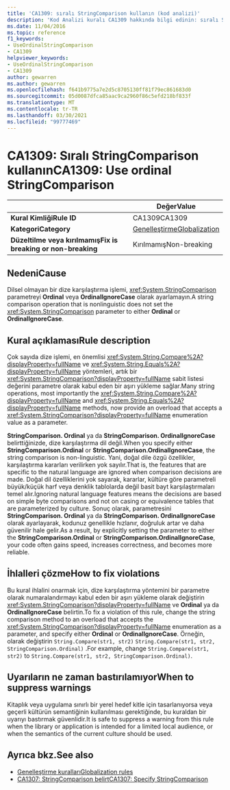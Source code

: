 ```yaml
---
title: 'CA1309: sıralı StringComparison kullanın (kod analizi)'
description: 'Kod Analizi kuralı CA1309 hakkında bilgi edinin: sıralı StringComparison kullanın'
ms.date: 11/04/2016
ms.topic: reference
f1_keywords:
- UseOrdinalStringComparison
- CA1309
helpviewer_keywords:
- UseOrdinalStringComparison
- CA1309
author: gewarren
ms.author: gewarren
ms.openlocfilehash: f641b9775a7e2d5c8705130ff81f79ec861683d0
ms.sourcegitcommit: 05d0087dfca85aac9ca2960f86c5efd218bf833f
ms.translationtype: MT
ms.contentlocale: tr-TR
ms.lasthandoff: 03/30/2021
ms.locfileid: "99777469"
---
```

# <a name="ca1309-use-ordinal-stringcomparison"></a><span data-ttu-id="2b57d-103">CA1309: Sıralı StringComparison kullanın</span><span class="sxs-lookup"><span data-stu-id="2b57d-103">CA1309: Use ordinal StringComparison</span></span>

|                                     | <span data-ttu-id="2b57d-104">Değer</span><span class="sxs-lookup"><span data-stu-id="2b57d-104">Value</span></span>                                      |
|-------------------------------------|--------------------------------------------|
| <span data-ttu-id="2b57d-105">**Kural Kimliği**</span><span class="sxs-lookup"><span data-stu-id="2b57d-105">**Rule ID**</span></span>                         | <span data-ttu-id="2b57d-106">CA1309</span><span class="sxs-lookup"><span data-stu-id="2b57d-106">CA1309</span></span>                                     |
| <span data-ttu-id="2b57d-107">**Kategori**</span><span class="sxs-lookup"><span data-stu-id="2b57d-107">**Category**</span></span>                        | [<span data-ttu-id="2b57d-108">Genelleştirme</span><span class="sxs-lookup"><span data-stu-id="2b57d-108">Globalization</span></span>](globalization-warnings.md) |
| <span data-ttu-id="2b57d-109">**Düzeltilme veya kırılmamış**</span><span class="sxs-lookup"><span data-stu-id="2b57d-109">**Fix is breaking or non-breaking**</span></span> | <span data-ttu-id="2b57d-110">Kırılmamış</span><span class="sxs-lookup"><span data-stu-id="2b57d-110">Non-breaking</span></span>                               |

## <a name="cause"></a><span data-ttu-id="2b57d-111">Nedeni</span><span class="sxs-lookup"><span data-stu-id="2b57d-111">Cause</span></span>

<span data-ttu-id="2b57d-112">Dilsel olmayan bir dize karşılaştırma işlemi, <xref:System.StringComparison> parametreyi **Ordinal** veya **OrdinalIgnoreCase** olarak ayarlamayın.</span><span class="sxs-lookup"><span data-stu-id="2b57d-112">A string comparison operation that is nonlinguistic does not set the <xref:System.StringComparison> parameter to either **Ordinal** or **OrdinalIgnoreCase**.</span></span>

## <a name="rule-description"></a><span data-ttu-id="2b57d-113">Kural açıklaması</span><span class="sxs-lookup"><span data-stu-id="2b57d-113">Rule description</span></span>

<span data-ttu-id="2b57d-114">Çok sayıda dize işlemi, en önemlisi <xref:System.String.Compare%2A?displayProperty=fullName> ve <xref:System.String.Equals%2A?displayProperty=fullName> yöntemleri, artık bir <xref:System.StringComparison?displayProperty=fullName> sabit listesi değerini parametre olarak kabul eden bir aşırı yükleme sağlar.</span><span class="sxs-lookup"><span data-stu-id="2b57d-114">Many string operations, most importantly the <xref:System.String.Compare%2A?displayProperty=fullName> and <xref:System.String.Equals%2A?displayProperty=fullName> methods, now provide an overload that accepts a <xref:System.StringComparison?displayProperty=fullName> enumeration value as a parameter.</span></span>

<span data-ttu-id="2b57d-115">**StringComparison. Ordinal** ya da **StringComparison. OrdinalIgnoreCase** belirttiğinizde, dize karşılaştırma dil değil.</span><span class="sxs-lookup"><span data-stu-id="2b57d-115">When you specify either **StringComparison.Ordinal** or **StringComparison.OrdinalIgnoreCase**, the string comparison is non-linguistic.</span></span> <span data-ttu-id="2b57d-116">Yani, doğal dile özgü özellikler, karşılaştırma kararları verilirken yok sayılır.</span><span class="sxs-lookup"><span data-stu-id="2b57d-116">That is, the features that are specific to the natural language are ignored when comparison decisions are made.</span></span> <span data-ttu-id="2b57d-117">Doğal dil özelliklerini yok sayarak, kararlar, kültüre göre parametreli büyük/küçük harf veya denklik tablolarda değil basit bayt karşılaştırmaları temel alır.</span><span class="sxs-lookup"><span data-stu-id="2b57d-117">Ignoring natural language features means the decisions are based on simple byte comparisons and not on casing or equivalence tables that are parameterized by culture.</span></span> <span data-ttu-id="2b57d-118">Sonuç olarak, parametresini **StringComparison. Ordinal** ya da **StringComparison. OrdinalIgnoreCase** olarak ayarlayarak, kodunuz genellikle hızlanır, doğruluk artar ve daha güvenilir hale gelir.</span><span class="sxs-lookup"><span data-stu-id="2b57d-118">As a result, by explicitly setting the parameter to either the **StringComparison.Ordinal** or **StringComparison.OrdinalIgnoreCase**, your code often gains speed, increases correctness, and becomes more reliable.</span></span>

## <a name="how-to-fix-violations"></a><span data-ttu-id="2b57d-119">İhlalleri çözme</span><span class="sxs-lookup"><span data-stu-id="2b57d-119">How to fix violations</span></span>

<span data-ttu-id="2b57d-120">Bu kural ihlalini onarmak için, dize karşılaştırma yöntemini bir parametre olarak numaralandırmayı kabul eden bir aşırı yükleme olarak değiştirin <xref:System.StringComparison?displayProperty=fullName> ve **Ordinal** ya da **OrdinalIgnoreCase** belirtin.</span><span class="sxs-lookup"><span data-stu-id="2b57d-120">To fix a violation of this rule, change the string comparison method to an overload that accepts the <xref:System.StringComparison?displayProperty=fullName> enumeration as a parameter, and specify either **Ordinal** or **OrdinalIgnoreCase**.</span></span> <span data-ttu-id="2b57d-121">Örneğin, olarak değiştirin `String.Compare(str1, str2)` `String.Compare(str1, str2, StringComparison.Ordinal)` .</span><span class="sxs-lookup"><span data-stu-id="2b57d-121">For example, change `String.Compare(str1, str2)` to `String.Compare(str1, str2, StringComparison.Ordinal)`.</span></span>

## <a name="when-to-suppress-warnings"></a><span data-ttu-id="2b57d-122">Uyarıların ne zaman bastırılamıyor</span><span class="sxs-lookup"><span data-stu-id="2b57d-122">When to suppress warnings</span></span>

<span data-ttu-id="2b57d-123">Kitaplık veya uygulama sınırlı bir yerel hedef kitle için tasarlanıyorsa veya geçerli kültürün semantiğinin kullanılması gerektiğinde, bu kuraldan bir uyarıyı bastırmak güvenlidir.</span><span class="sxs-lookup"><span data-stu-id="2b57d-123">It is safe to suppress a warning from this rule when the library or application is intended for a limited local audience, or when the semantics of the current culture should be used.</span></span>

## <a name="see-also"></a><span data-ttu-id="2b57d-124">Ayrıca bkz.</span><span class="sxs-lookup"><span data-stu-id="2b57d-124">See also</span></span>

- [<span data-ttu-id="2b57d-125">Genelleştirme kuralları</span><span class="sxs-lookup"><span data-stu-id="2b57d-125">Globalization rules</span></span>](globalization-warnings.md)
- [<span data-ttu-id="2b57d-126">CA1307: StringComparison belirt</span><span class="sxs-lookup"><span data-stu-id="2b57d-126">CA1307: Specify StringComparison</span></span>](ca1307.md)
